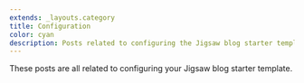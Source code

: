 ```yaml
---
extends: _layouts.category
title: Configuration
color: cyan
description: Posts related to configuring the Jigsaw blog starter template
---
```


These posts are all related to configuring your Jigsaw blog starter template.
